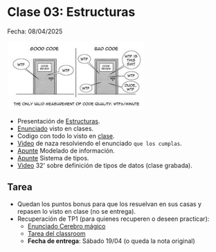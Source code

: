 # Clase 03: Estructuras
Fecha: 08/04/2025

![image](assets/wtfMinute.jpeg)

* Presentación de  [Estructuras](https://docs.google.com/presentation/d/1qcc_eSXD62mZq0pTigwylDrHAqxhSZKYgstk4NS8vOI/edit?usp=sharing).
* [Enunciado](https://docs.google.com/document/d/1MjuQ911P8dldVOetbVeE1HtvptdvHIKrUxxPXPRetNI/edit?usp=sharing) visto en clases.
* Codigo con todo lo visto en [clase](https://github.com/pdepman/2025-f-estructuras/blob/main/src/Library.hs).
* [Video](https://www.youtube.com/watch?v=bbNHylUzQBM) de naza resolviendo el enunciado  ```que los cumplas```.
* [Apunte](https://docs.google.com/document/d/11C2UAbP70dP7sTID-ZxJm_a-5ypKxQUEuZr6GVk5yFI/edit) Modelado de información.
* [Apunte](https://docs.google.com/document/d/1q2o2zCBU2LOfJs3nWG7-r6SaFHCIU5c0M4CJNmqOIO0/edit) Sistema de tipos.
* [Video](https://www.youtube.com/watch?v=-nxoHX45o48&ab_channel=LucasSpigariol) 32' sobre definición de tipos de datos (clase grabada).

## Tarea
- Quedan los puntos bonus para que los resuelvan en sus casas y repasen lo visto en clase (no se entrega).
- Recuperación de TP1 (para quienes recuperen o deseen practicar):
  - [Enunciado Cerebro mágico](https://docs.google.com/document/d/17_8sUM-7oMtfp03LJE38ErWX3ijqtIUZxE5kXE8VEFs/edit?)
  - [Tarea del classroom](https://classroom.github.com/a/jJrbVkTz)
  - **Fecha de entrega**: Sábado 19/04 (o queda la nota original)

